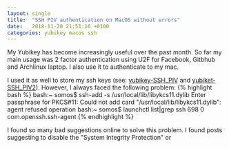 ```yaml
---
layout: single
title:  "SSH PIV authentication on MacOS without errors"
date:   2018-11-20 21:51:16 +0100
categories: yubikey macos ssh
---
```

My Yubikey has become increasingly useful over the past month. So far my main usage was 2 factor authentication using U2F for Facebook, Gitbhub and Archlinux laptop. I also use it to authenticate to my mac.

I used it as well to store my ssh keys (see: [yubikey-SSH_PIV]  and [yubiket-SSH_PIV2]). However, I always faced the following problem:
{% highlight bash %}
bash:~ somos$ ssh-add -s /usr/local/lib/libykcs11.dylib
Enter passphrase for PKCS#11:
Could not add card "/usr/local/lib/libykcs11.dylib": agent refused operation
bash:~ somos$ launchctl list|grep ssh
698	0	com.openssh.ssh-agent
{% endhighlight %}

I found so many bad suggestions online to solve this problem. I found posts suggesting to disable the "System Integrity Protection" or  

[yubikey-SSH_PIV]: https://developers.yubico.com/PIV/Guides/SSH_user_certificates.html
[yubiket-SSH_PIV2]: https://developers.yubico.com/PIV/Guides/SSH_with_PIV_and_PKCS11.html

